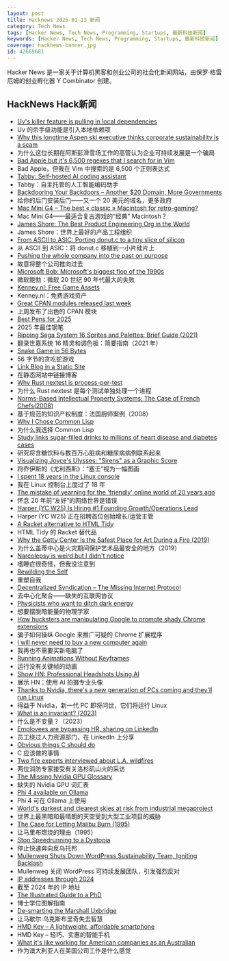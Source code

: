 ```yaml
---
layout: post
title: Hacknews 2025-01-13 新闻
category: Tech News
tags: [Hacker News, Tech News, Programming, Startups, 最新科技新闻]
keywords: [Hacker News, Tech News, Programming, Startups, 最新科技新闻]
coverage: hacknews-banner.jpg
id: 42669681
---
```


Hacker News 是一家关于计算机黑客和创业公司的社会化新闻网站，由保罗·格雷厄姆的创业孵化器 Y Combinator 创建。

## HackNews Hack新闻

- [Uv's killer feature is pulling in local dependencies](https://valatka.dev/2025/01/12/on-killer-uv-feature.html)
- Uv 的杀手级功能是引入本地依赖项
- [Why this longtime Aspen ski executive thinks corporate sustainability is a scam](https://www.cpr.org/2025/01/12/auden-schendler-terrible-beauty-ski-corporate-sustainability/)
- 为什么这位长期在阿斯彭滑雪场工作的高管认为企业可持续发展是一个骗局
- [Bad Apple but it's 6,500 regexes that I search for in Vim](https://eieio.games/blog/bad-apple-with-regex-in-vim/)
- Bad Apple，但我在 Vim 中搜索的是 6,500 个正则表达式
- [Tabby: Self-hosted AI coding assistant](https://github.com/TabbyML/tabby)
- Tabby：自主托管的人工智能编码助手
- [Backdooring Your Backdoors – Another $20 Domain, More Governments](https://labs.watchtowr.com/more-governments-backdoors-in-your-backdoors/)
- 给你的后门安装后门——又一个 20 美元的域名，更多政府
- [Mac Mini G4 – The best « classic » Macintosh for retro-gaming?](https://www.xtof.info/MacMiniG4-the-best-classic-macintosh-for-retrogaming.html)
- Mac Mini G4——最适合复古游戏的“经典” Macintosh？
- [James Shore: The Best Product Engineering Org in the World](https://www.jamesshore.com/v2/blog/2025/the-best-product-engineering-org-in-the-world)
- James Shore：世界上最好的产品工程组织
- [From ASCII to ASIC: Porting donut.c to a tiny slice of silicon](https://www.a1k0n.net/2025/01/10/tiny-tapeout-donut.html)
- 从 ASCII 到 ASIC：将 donut.c 移植到一小片硅片上
- [Pushing the whole company into the past on purpose](https://rachelbythebay.com/w/2025/01/09/lag/)
- 故意将整个公司推向过去
- [Microsoft Bob: Microsoft's biggest flop of the 1990s](https://dfarq.homeip.net/microsoft-bob-microsofts-biggest-flop-of-the-199)
- 微软鲍勃：微软 20 世纪 90 年代最大的失败
- [Kenney.nl: Free Game Assets](https://www.kenney.nl/)
- Kenney.nl：免费游戏资产
- [Great CPAN modules released last week](https://niceperl.blogspot.com/2025/01/dxxx-20-great-cpan-modules-released.html)
- 上周发布了出色的 CPAN 模块
- [Best Pens for 2025](https://www.jetpens.com/blog/The-46-Best-Pens-for-2025-Gel-Ballpoint-Rollerball-and-Fountain-Pens/pt/974)
- 2025 年最佳钢笔
- [Ripping Sega System 16 Sprites and Palettes: Brief Guide (2021)](http://reassembler.blogspot.com/)
- 翻录世嘉系统 16 精灵和调色板：简要指南（2021 年）
- [Snake Game in 56 Bytes](https://github.com/donno2048/snake)
- 56 字节的贪吃蛇游戏
- [Link Blog in a Static Site](http://rednafi.com/misc/link_blog/)
- 在静态网站中链接博客
- [Why Rust nextest is process-per-test](https://sunshowers.io/posts/nextest-process-per-test/)
- 为什么 Rust nextest 是每个测试单独处理一个进程
- [Norms-Based Intellectual Property Systems: The Case of French Chefs(2008)](https://pubsonline.informs.org/doi/abs/10.1287/orsc.1070.0314?journalCode=orsc)
- 基于规范的知识产权制度：法国厨师案例（2008）
- [Why I Chose Common Lisp](https://blog.djhaskin.com/blog/why-i-chose-common-lisp/)
- 为什么我选择 Common Lisp
- [Study links sugar-filled drinks to millions of heart disease and diabetes cases](https://bgr.com/science/study-links-sugar-filled-drinks-to-millions-of-heart-disease-and-diabetes-cases-each-year/)
- 研究将含糖饮料与数百万心脏病和糖尿病病例联系起来
- [Visualizing Joyce's Ulysses: "Sirens" as a Graphic Score](https://emilyfuhrman.co/projects/joyce-ulysses-sirens-redux.html?source=list)
- 将乔伊斯的《尤利西斯》：“塞壬”视为一幅图画
- [I spent 18 years in the Linux console](https://eugene-andrienko.com/en/it/2024/01/02/life-in-console)
- 我在 Linux 控制台上度过了 18 年
- [The mistake of yearning for the 'friendly' online world of 20 years ago](https://english.elpais.com/lifestyle/2025-01-07/the-internet-hasnt-made-us-bad-we-were-already-like-that-the-mistake-of-yearning-for-the-friendly-online-world-of-20-years-ago.html)
- 怀念 20 年前“友好”的网络世界是错误
- [Harper (YC W25) Is Hiring #1 Founding Growth/Operations Lead](https://www.ycombinator.com/companies/harper/jobs/VUe2K9r-founding-operations-lead)
- Harper (YC W25) 正在招聘首位创始增长/运营主管
- [A Racket alternative to HTML Tidy](https://joeldueck.com/what-about/html-printer/index.html)
- HTML Tidy 的 Racket 替代品
- [Why the Getty Center Is the Safest Place for Art During a Fire (2019)](https://www.getty.edu/news/why-the-getty-center-is-the-safest-place-for-art-during-a-fire/)
- 为什么盖蒂中心是火灾期间保护艺术品最安全的地方（2019）
- [Narcolepsy is weird but I didn't notice](https://www.fortressofdoors.com/narcolepsy-is-weird-but-i-didnt-notice/)
- 嗜睡症很奇怪，但我没注意到
- [Rewilding the Self](https://worldsensorium.com/rewilding-the-self/)
- 重塑自我
- [Decentralized Syndication – The Missing Internet Protocol](http://tautvilas.lt/decentralized-syndication-the-missing-internet-protocol/)
- 去中心化聚合——缺失的互联网协议
- [Physicists who want to ditch dark energy](https://nautil.us/these-physicists-want-to-ditch-dark-energy-1177085/)
- 想要摆脱暗能量的物理学家
- [How hucksters are manipulating Google to promote shady Chrome extensions](https://arstechnica.com/security/2025/01/googles-chrome-web-store-has-a-serious-spam-problem-promoting-shady-extensions/)
- 骗子如何操纵 Google 来推广可疑的 Chrome 扩展程序
- [I will never need to buy a new computer again](https://82mhz.net/posts/2025/01/i-will-never-need-to-buy-a-new-computer-again/)
- 我再也不需要买新电脑了
- [Running Animations Without Keyframes](https://css-tip.com/animation-without-keyframes/)
- 运行没有关键帧的动画
- [Show HN: Professional Headshots Using AI](https://www.portraitmaker.ai)
- 展示 HN：使用 AI 拍摄专业头像
- [Thanks to Nvidia, there's a new generation of PCs coming and they'll run Linux](https://www.zdnet.com/article/thanks-to-nvidia-theres-a-new-generation-of-pcs-coming-and-theyll-be-running-linux/)
- 得益于 Nvidia，新一代 PC 即将问世，它们将运行 Linux
- [What is an invariant? (2023)](https://matklad.github.io/2023/10/06/what-is-an-invariant.html)
- 什么是不变量？（2023）
- [Employees are bypassing HR, sharing on LinkedIn](https://www.businessinsider.com/new-worker-uprising-hr-out-toxicity-bullying-linkedin-in-2025-1)
- 员工绕过人力资源部门，在 LinkedIn 上分享
- [Obvious things C should do](https://www.digitalmars.com/articles/Cobvious.html)
- C 应该做的事情
- [Two fire experts interviewed about L.A. wildfires](https://www.latimes.com/california/story/2025-01-11/fire-experts-asses-los-angeles-blazes-amid-changing-times)
- 两位消防专家接受有关洛杉矶山火的采访
- [The Missing Nvidia GPU Glossary](https://modal.com/gpu-glossary/readme)
- 缺失的 Nvidia GPU 词汇表
- [Phi 4 available on Ollama](https://ollama.com/library/phi4)
- Phi 4 可在 Ollama 上使用
- [World's darkest and clearest skies at risk from industrial megaproject](https://www.eso.org/public/news/eso2501/)
- 世界上最黑暗和最晴朗的天空受到大型工业项目的威胁
- [The Case for Letting Malibu Burn (1995)](https://longreads.com/2018/12/04/the-case-for-letting-malibu-burn/)
- 让马里布燃烧的理由（1995）
- [Stop Speedrunning to a Dystopia](https://www.theintrinsicperspective.com/p/stop-speedrunning-to-a-dystopia)
- 停止快速奔向反乌托邦
- [Mullenweg Shuts Down WordPress Sustainability Team, Igniting Backlash](https://www.therepository.email/mullenweg-shuts-down-wordpress-sustainability-team-igniting-backlash)
- Mullenweg 关闭 WordPress 可持续发展团队，引发强烈反对
- [IP addresses through 2024](https://www.potaroo.net/ispcol/2025-01/addr2024.html)
- 截至 2024 年的 IP 地址
- [The Illustrated Guide to a PhD](https://matt.might.net/articles/phd-school-in-pictures/?_nospa=true)
- 博士学位图解指南
- [De-smarting the Marshall Uxbridge](https://tomscii.sig7.se/2025/01/De-smarting-the-Marshall-Uxbridge)
- 让马歇尔·乌克斯布里奇失去智慧
- [HMD Key – A lightweight, affordable smartphone](https://www.hmd.com/en_int/press/hmd-key-press-release)
- HMD Key – 轻巧、实惠的智能手机
- [What it's like working for American companies as an Australian](https://www.seangoedecke.com/working-for-americans/)
- 作为澳大利亚人在美国公司工作是什么感觉

